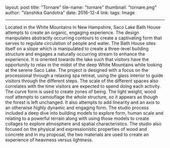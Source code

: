 layout: post
title:  "Tornare"
tile-name: "tornare"
thumbnail: "tornare.png"
author: "Vanshika Gandotra"
date:   2016-12-4
link:
tags: Image

 ---

 Located in the White Mountains in New Hampshire, Saco Lake Bath House attempts to create an organic, engaging experience. The design manipulates abstractly occurring contours to create a captivating form that serves to regulate circulation of people and water. The Bath House sites itself on a slope which is manipulated to create a three-level building structure and engages a naturally occurring stream to enhance the experience. It is oriented towards the lake such that visitors have the opportunity to relax in the midst of the deep White Mountains while looking at the serene Saco Lake. The project is designed with a focus on the processional through a relaxing spa retreat, using the glass interior to guide visitors through the different steps. The scale of the different spaces also correlates with the time visitors are expected to spend doing each activity. The curve form is used to create zones of being. The light weight, wood roof attempts to camouflage the whole structure, so it appears as though the forest is left unchanged. It also attempts to add linearity and an axis to an otherwise highly dynamic and engaging form.
 The studio process included a deep dive into building models to explore form, human scale and relating to a powerful terrain along with using those models to create collages to explore atmosphere and spatial characteristics. The studio also focused on the physical and expressionistic properties of wood and concrete and in my proposal, the two materials are used to create an experience of heaviness versus lightness.
